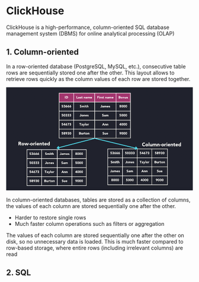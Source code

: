 # ClickHouse

ClickHouse is a high-performance, column-oriented SQL database management system (DBMS) for online analytical processing (OLAP)

## 1. Column-oriented

In a row-oriented database (PostgreSQL, MySQL, etc.), consecutive table rows are sequentially stored one after the other. This layout allows to retrieve rows quickly as the column values of each row are stored together.

![](../.imgs/column-oriented.png)

In column-oriented databases, tables are stored as a collection of columns, the values of each column are stored sequentially one after the other.
 
 - Harder to restore single rows
 - Much faster column operations such as filters or aggregation

The values of each column are stored sequentially one after the other on disk, so no unnecessary data is loaded. This is much faster compared to row-based storage, where entire rows (including irrelevant columns) are read

## 2. SQL